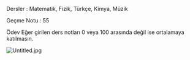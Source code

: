 Dersler : Matematik, Fizik, Türkçe, Kimya, Müzik

Geçme Notu : 55

Ödev
Eğer girilen ders notları 0 veya 100 arasında değil ise ortalamaya katılmasın.

![Untitled.jpg](..%2F..%2F..%2F..%2FDownloads%2FUntitled.jpg)